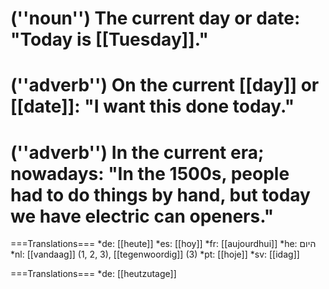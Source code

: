# (''noun'') The current day or date: "Today is [[Tuesday]]."
# (''adverb'') On the current [[day]] or [[date]]: "I want this done today."
# (''adverb'') In the current era; nowadays: "In the 1500s, people had to do things by hand, but today we have electric can openers."

===Translations===
*de: [[heute]]
*es: [[hoy]]
*fr: [[aujourdhui]]
*he: היום
*nl: [[vandaag]] (1, 2, 3), [[tegenwoordig]] (3)
*pt: [[hoje]]
*sv: [[idag]]

===Translations===
*de: [[heutzutage]]
